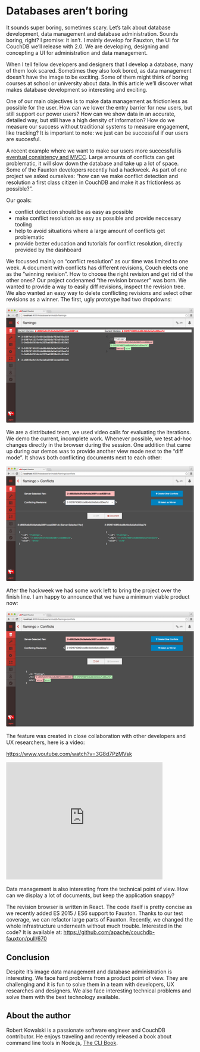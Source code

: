 # Databases aren’t boring

It sounds super boring, sometimes scary. Let’s talk about database development, data management and database administration. Sounds boring, right? I promise: it isn’t. I mainly develop for Fauxton, the UI for CouchDB we’ll release with 2.0. We are developing, designing and concepting a UI for administration and data management.

When I tell fellow developers and designers that I develop a database, many of them look scared. Sometimes they also look bored, as data management doesn't have the image to be exciting. Some of them might think of boring courses at school or university about data. In this article we’ll discover what makes database development so interesting and exciting.

One of our main objectives is to make data management as frictionless as possible for the user. How can we lower the entry barrier for new users, but still support our power users? How can we show data in an accurate, detailed way, but still have a high density of information? How do we measure our success without traditional systems to measure engagement, like tracking? It is important to note: we just can be successful if our users are succesful.

A recent example where we want to make our users more successful is [eventual consistency and MVCC](http://guide.couchdb.org/draft/consistency.html). Large amounts of conflicts can get problematic, it will slow down the database and take up a lot of space. Some of the Fauxton developers recently had a hackweek. As part of one project we asked ourselves: “how can we make conflict detection and resolution a first class citizen in CouchDB and make it as frictionless as possible?”.

Our goals:

- conflict detection should be as easy as possible
- make conflict resolution as easy as possible and provide neccesary tooling
- help to avoid situations where a large amount of conflicts get problematic
- provide better education and tutorials for conflict resolution, directly provided by the dashboard

We focussed mainly on “conflict resolution” as our time was limited to one week. A document with conflicts has different revisions, Couch elects one as the “winning revision”. How to choose the right revision and get rid of the other ones? Our project codenamed “the revision browser” was born. We wanted to provide a way to easily diff revisions, inspect the revision tree. We also wanted an easy way to delete conflicting revisions and select other revisions as a winner. The first, ugly prototype had two dropdowns:

![The first protoype](first-prototype.png)

We are a distributed team, we used video calls for evaluating the iterations. We demo the current, incomplete work. Whenever possible, we test ad-hoc changes directly in the browser during the session. One addition that came up during our demos was to provide another view mode next to the “diff mode”. It shows both conflicting documents next to each other:

![Both conflicting documents next to each other](1-to-1.png)

After the hackweek we had some work left to bring the project over the finish line. I am happy to announce that we have a minimum viable product now:

![The diffing for both onflicting documents](diff.png)

The feature was created in close collaboration with other developers and UX researchers, here is a video:

https://www.youtube.com/watch?v=3G8d7PzMVsk

<iframe width="420" height="315" src="https://www.youtube.com/embed/3G8d7PzMVsk" frameborder="0" allowfullscreen></iframe>


Data management is also interesting from the technical point of view. How can we display a lot of documents, but keep the application snappy?

The revision browser is written in React. The code itself is pretty concise as we recently added ES 2015 / ES6 support to Fauxton. Thanks to our test coverage, we can refactor large parts of Fauxton. Recently, we changed the whole infrastructure underneath without much trouble. Interested in the code? It is available at: https://github.com/apache/couchdb-fauxton/pull/670



## Conclusion


Despite it’s image data management and database administration is interesting. We face hard problems from a product point of view. They are challenging and it is fun to solve them in a team with developers, UX researches and designers.  We also face interesting technical problems and solve them with the best technology available.


## About the author

Robert Kowalski is a passionate software engineer and CouchDB contributor. He enjoys traveling and recently released a book about command line tools in Node.js, [The CLI Book](http://theclibook.com).
